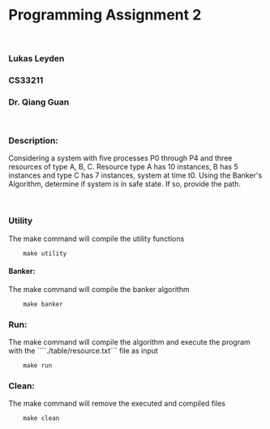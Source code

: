 # Programming Assignment 2

<br>

### Lukas Leyden
### CS33211
### Dr. Qiang Guan

<br>

### Description:
Considering a system with five processes P0 through P4 and three resources of type A, B, C. Resource type A has 10 instances, B has 5 instances and type C has 7 instances, system at time t0. Using the Banker's Algorithm,
determine if system is in safe state. If so, provide the path.

<br>

### Utility
The make command will compile the utility functions
```
    make utility
```

#### Banker:
The make command will compile the banker algorithm
```
    make banker
```

### Run:
The make command will compile the algorithm and execute the program with the  ````./table/resource.txt``` file as input 
```
    make run
```


### Clean:
The make command will remove the executed and compiled files
```
    make clean
```

<br><br>
